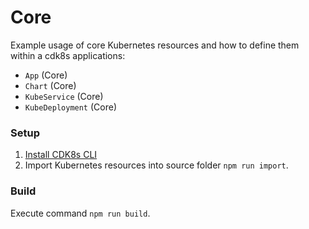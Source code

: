 # Core

Example usage of core Kubernetes resources and how to define them within a cdk8s applications:

- `App` (Core)
- `Chart` (Core)
- `KubeService` (Core)
- `KubeDeployment` (Core)

### Setup
1. [Install CDK8s CLI](https://cdk8s.io/docs/latest/getting-started/#install-the-cli)
2. Import Kubernetes resources into source folder ```npm run import```.

### Build
Execute command ```npm run build```.